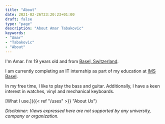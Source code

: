 ```yaml
---
title: "About"
date: 2021-02-26T23:20:23+01:00
draft: false
type: "page"
description: "About Amar Tabakovic"
keywords:
- "Amar"
- "Tabakovic"
- "About"
---
```


I'm Amar. I'm 19 years old and from [Basel, Switzerland](https://en.wikipedia.org/wiki/Basel).

I am currently completing an IT internship as part of my education at [IMS Basel](https://wg.edubs.ch/schulprofil/ims).

In my free time, I like to play the bass and guitar. Additionally, I have a keen interest in watches, vinyl and mechanical keyboards.

[What I use.]({{< ref "/uses" >}} "About Us")

*Disclaimer: Views expressed here are not supported by any university, company or organization.*